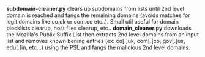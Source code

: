 **subdomain-cleaner.py** clears up subdomains from lists until 2nd level domain is reached and fangs the remaining domains (avoids matches for legit domains like co.uk or com.co etc..). Small util useful for domain blocklists clearup, host files clearup, etc..
**domain_cleaner.py** downloads the Mozilla's Publix Suffix List  then extracts 2nd level domains from an input list and removes known bening entries  (ex: co[.]uk, com[.]co, gov[.]us, edu[.]in, etc...) using the PSL and fangs the malicious 2nd level domains.  
